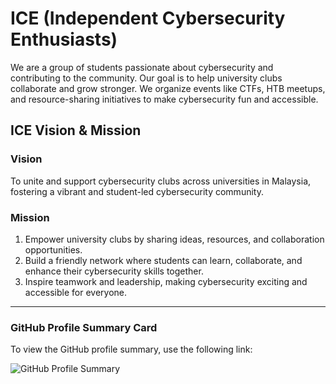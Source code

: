 # ICE (Independent Cybersecurity Enthusiasts)

We are a group of students passionate about cybersecurity and contributing to the community. Our goal is to help university clubs collaborate and grow stronger. We organize events like CTFs, HTB meetups, and resource-sharing initiatives to make cybersecurity fun and accessible.

## ICE Vision & Mission

### Vision

To unite and support cybersecurity clubs across universities in Malaysia, fostering a vibrant and student-led cybersecurity community.

### Mission

1. Empower university clubs by sharing ideas, resources, and collaboration opportunities.  
2. Build a friendly network where students can learn, collaborate, and enhance their cybersecurity skills together.  
3. Inspire teamwork and leadership, making cybersecurity exciting and accessible for everyone.

---

### GitHub Profile Summary Card

To view the GitHub profile summary, use the following link:

![GitHub Profile Summary](http://github-profile-summary-cards.vercel.app/api/cards/profile-details?username=icecybercrew&theme=monokai)
